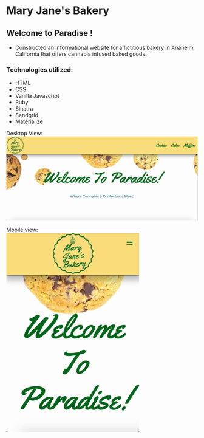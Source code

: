 # Mary Jane's Bakery

## Welcome to Paradise !

- Constructed an informational website for a fictitious bakery in Anaheim, California that offers cannabis infused baked goods.

### Technologies utilized:
  * HTML
  * CSS
  * Vanilla Javascript
  * Ruby
  * Sinatra
  * Sendgrid
  * Materialize

Desktop View:  
<img src="github/Desktop_View.png" alt="mobile demo">



Mobile view:  
<img src="github/Mobile_View.png" alt="mobile demo" width="350">